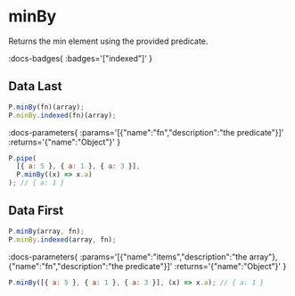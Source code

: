 # minBy

Returns the min element using the provided predicate.

:docs-badges{ :badges='["indexed"]' }


## Data Last

```js [light]
P.minBy(fn)(array);
P.minBy.indexed(fn)(array);
```

:docs-parameters{ :params='[{"name":"fn","description":"the predicate"}]' :returns='{"name":"Object"}' }

```js
P.pipe(
  [{ a: 5 }, { a: 1 }, { a: 3 }],
  P.minBy((x) => x.a)
); // { a: 1 }
```

## Data First

```js [light]
P.minBy(array, fn);
P.minBy.indexed(array, fn);
```

:docs-parameters{ :params='[{"name":"items","description":"the array"},{"name":"fn","description":"the predicate"}]' :returns='{"name":"Object"}' }

```js
P.minBy([{ a: 5 }, { a: 1 }, { a: 3 }], (x) => x.a); // { a: 1 }
```